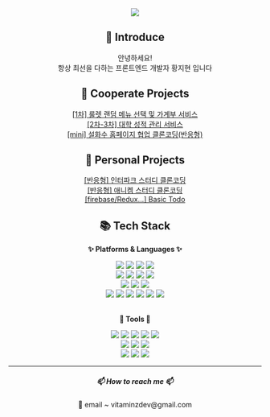 <div align=center>
	<img src="https://capsule-render.vercel.app/api?type=waving&color=auto&height=200&section=header&text=welcome!&fontSize=90" />	
</div>

<div align=center>
	<div>
		<h2> 🌱 Introduce</h2>
		<p>안녕하세요!
		<br />
		항상 최선을 다하는 프론트엔드 개발자 황지현 입니다
		</p>
	</div>
	<div>
		<h2> 🤝 Cooperate Projects</h2>
		<p>
		<a href="https://github.com/vitaZ-dev/food-roulette" target="_blank">[1차] 룰렛 랜덤 메뉴 선택 및 가계부 서비스</a> <br />
		<a href="https://github.com/vitaZ-dev/smart-grade" target="_blank">[2차-3차] 대학 성적 관리 서비스</a>
		<br />
		<a href="https://github.com/vitaZ-dev/clone-sulwhasoo" target="_blank">[mini] 설화수 홈페이지 협업 클론코딩(반응형)</a>
		</p>
	</div>
	<div>
		<h2> 📝 Personal Projects</h2>
		<p>
		<a href="https://github.com/vitaZ-dev/clone-interpark" target="_blank">[반응형] 인터파크 스터디 클론코딩</a> <br />
		<a href="https://github.com/vitaZ-dev/clone-anychem" target="_blank">[반응형] 애니켐 스터디 클론코딩</a>
		<br />
		<a href="https://github.com/vitaZ-dev/fb-todo" target="_blank">[firebase/Redux...] Basic Todo </a>
		</p>
	</div>
	<div>
		<h2> 📚 Tech Stack</h2>
		<div>
			<p><b>✨ Platforms & Languages ✨</b></p>
			<img src="https://img.shields.io/badge/React-61DAFB?style=flat&logo=react&logoColor=white" />
			<img src="https://img.shields.io/badge/Axios-5A29E4?style=flat&logo=axios&logoColor=fff"/>
			<img src="https://img.shields.io/badge/TypeScript-3178C6?style=flat&logo=TypeScript&logoColor=white" />
			<img src="https://img.shields.io/badge/JavaScript-F7DF1E?style=flat&logo=JavaScript&logoColor=white" />
			<br />
			<img src="https://img.shields.io/badge/Redux-764ABC?style=flat&logo=Redux&logoColor=white" />
			<img src="https://img.shields.io/badge/ReduxToolkit-764ABC?style=flat&logo=redux&logoColor=fff"/>
			<img src="https://img.shields.io/badge/ReduxSaga-999999?style=flat&logo=reduxsaga&logoColor=fff"/>
			<img src="https://img.shields.io/badge/Recoil-3578E5?style=flat&logo=Recoil&logoColor=white" />
			<br/>
			<img src="https://img.shields.io/badge/Tailwind-06B6D4?style=flat&logo=tailwindcss&logoColor=fff"/>
			<img src="https://img.shields.io/badge/AntDesign-0170FE?style=flat&logo=antdesign&logoColor=fff"/>
			<img src="https://img.shields.io/badge/Bootstrap-7952B3?style=flat&logo=bootstrap&logoColor=fff"/>
			<br />
			<img src="https://img.shields.io/badge/Firebase-FFCA28?style=flat&logo=firebase&logoColor=fff"/>
			<img src="https://img.shields.io/badge/StyledComponent-DB7093?style=flat&logo=styledcomponents&logoColor=white" />
			<img src="https://img.shields.io/badge/Sass-CC6699?style=flat&logo=Sass&logoColor=white" />
			<img src="https://img.shields.io/badge/CSS3-1572B6?style=flat&logo=CSS3&logoColor=white" />
			<img src="https://img.shields.io/badge/HTML5-E34F26?style=flat&logo=HTML5&logoColor=white" />
			<img src="https://img.shields.io/badge/jQuery-0769AD?style=flat&logo=jquery&logoColor=fff"/> 
		</div>
		<br />
		<div>
			<p><b>🔧 Tools 🔧</b></p>
			<img src="https://img.shields.io/badge/Git-F05032?style=flat&logo=git&logoColor=fff"/>
			<img src="https://img.shields.io/badge/GitHub-181717?style=flat&logo=GitHub&logoColor=white" />
			<img src="https://img.shields.io/badge/Sourcetree-0052CC?style=flat&logo=Sourcetree&logoColor=white" />
			<img src="https://img.shields.io/badge/Swagger-85EA2D?style=flat&logo=swagger&logoColor=fff"/>
			<img src="https://img.shields.io/badge/Postman-FF6C37?style=flat&logo=postman&logoColor=fff"/>
			<br />
			<img src="https://img.shields.io/badge/Visual%20Studio%20Code-007ACC?style=flat&logo=VisualStudioCode&logoColor=white" />
			<img src="https://img.shields.io/badge/Prettier-F7B93E?style=flat&logo=Prettier&logoColor=white" />
			<img src="https://img.shields.io/badge/ESLint-4B32C3?style=flat&logo=eslint&logoColor=white" />
			<br />
			<img src="https://img.shields.io/badge/Slack-4A154B?style=flat&logo=slack&logoColor=fff"/>
			<img src="https://img.shields.io/badge/Notion-fff?style=flat&logo=Notion&logoColor=000"/>
			<img src="https://img.shields.io/badge/Figma-F24E1E?style=flat&logo=figma&logoColor=fff"/>
		</div>
	</div>
	<hr />
	<div>
	<h5> 📫 How to reach me 📫 </h5>
	<p> 📧 email ~ vitaminzdev@gmail.com </p>
	</div>
</div>

<!--
**vitaZ-dev/vitaZ-dev** is a ✨ _special_ ✨ repository because its `README.md` (this file) appears on your GitHub profile.

Here are some ideas to get you started:

- 🔭 I’m currently working on ...
- 🌱 I’m currently learning ...
- 👯 I’m looking to collaborate on ...
- 🤔 I’m looking for help with ...
- 💬 Ask me about ...
- 📫 How to reach me: ...
- 😄 Pronouns: ...
- ⚡ Fun fact: ...
-->
